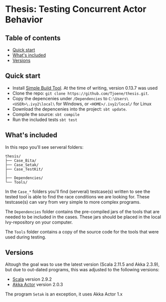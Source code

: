 # Thesis: Testing Concurrent Actor Behavior

## Table of contents

- [Quick start](#quick-start)
- [What's included](#whats-included)
- [Versions](#versions)

## Quick start

- Install [Simple Build Tool](http://www.scala-sbt.org/). At the time of writing, version 0.13.7 was used
- Clone the repo: `git clone https://github.com/Tjoene/thesis.git`.
- Copy the depencenies under `/Dependencies` to `C:\Users\<USER>\.ivy2\local\` for Windows, or `<HOME>/.ivy2/local/` for Linux
- Download the depencenies into the project: `sbt update`.
- Compile the source: `sbt compile`
- Run the included tests `sbt test`

## What's included

In this repo you'll see serveral folders:

```
thesis/
├── Case_Bita/
├── Case_Setak/
├── Case_TestKit/
│
├── Dependencies/
└── Tools/
```

In the `Case_*` folders you'll find (serveral) testcase(s) written to see the tested tool is able to find the race conditions we are looking for.
These testcase(s) can vary from very simple to more complex programs.

The `Dependencies` folder contains the pre-compiled jars of the tools that are needed to be included in the cases.
These jars should be placed in the local Ivy-repository on your computer.

The `Tools` folder contains a copy of the source code for the tools that were used during testing.  

## Versions

Altough the goal was to use the latest version (Scala 2.11.5 and Akka 2.3.9), but due to out-dated programs, this was adjusted to the following versions:

- [Scala](http://scala-lang.org/) version 2.9.2
- [Akka Actor](http://akka.io/) version 2.0.3

The program `Setak` is an exception, it uses Akka Actor 1.x
